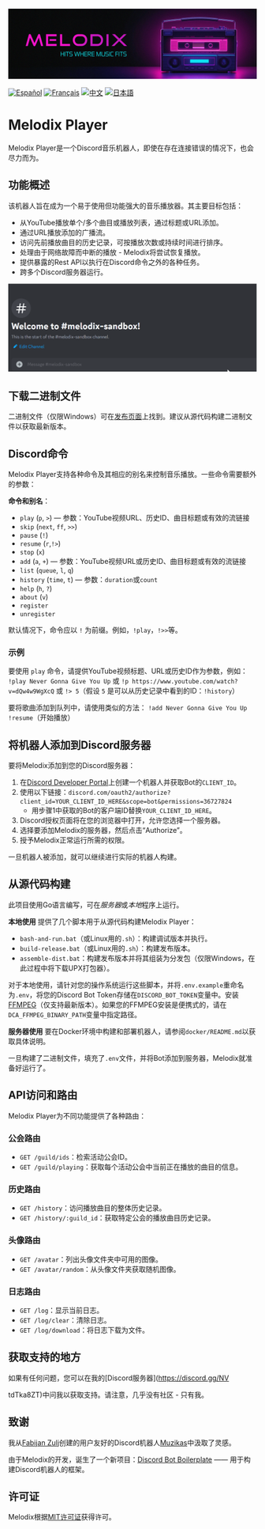 ![# Header](https://raw.githubusercontent.com/keshon/melodix-player/master/assets/banner-readme.png)

[![Español](https://img.shields.io/badge/Español-README-blue)](./README_ES.md) [![Français](https://img.shields.io/badge/Français-README-blue)](./README_FR.md) [![中文](https://img.shields.io/badge/中文-README-blue)](./README_CN.md) [![日本語](https://img.shields.io/badge/日本語-README-blue)](./README_JP.md)

# Melodix Player

Melodix Player是一个Discord音乐机器人，即使在存在连接错误的情况下，也会尽力而为。

## 功能概述

该机器人旨在成为一个易于使用但功能强大的音乐播放器。其主要目标包括：

- 从YouTube播放单个/多个曲目或播放列表，通过标题或URL添加。
- 通过URL播放添加的广播流。
- 访问先前播放曲目的历史记录，可按播放次数或持续时间进行排序。
- 处理由于网络故障而中断的播放 - Melodix将尝试恢复播放。
- 提供暴露的Rest API以执行在Discord命令之外的各种任务。
- 跨多个Discord服务器运行。

![播放示例](https://raw.githubusercontent.com/keshon/melodix-player/master/assets/demo.gif)

## 下载二进制文件

二进制文件（仅限Windows）可在[发布页面](https://github.com/keshon/melodix-player/releases)上找到。建议从源代码构建二进制文件以获取最新版本。

## Discord命令

Melodix Player支持各种命令及其相应的别名来控制音乐播放。一些命令需要额外的参数：

**命令和别名**：
- `play` (`p`, `>`) — 参数：YouTube视频URL、历史ID、曲目标题或有效的流链接
- `skip` (`next`, `ff`, `>>`)
- `pause` (`!`)
- `resume` (`r`,`!>`)
- `stop` (`x`)
- `add` (`a`, `+`) — 参数：YouTube视频URL或历史ID、曲目标题或有效的流链接
- `list` (`queue`, `l`, `q`)
- `history` (`time`, `t`) — 参数：`duration`或`count`
- `help` (`h`, `?`)
- `about` (`v`)
- `register`
- `unregister`

默认情况下，命令应以 `!` 为前缀。例如，`!play`，`!>>`等。

### 示例
要使用 `play` 命令，请提供YouTube视频标题、URL或历史ID作为参数，例如：
`!play Never Gonna Give You Up` 
或 
`!p https://www.youtube.com/watch?v=dQw4w9WgXcQ` 
或 
`!> 5`（假设 `5` 是可以从历史记录中看到的ID：`!history`）

要将歌曲添加到队列中，请使用类似的方法：
`!add Never Gonna Give You Up` 
`!resume`（开始播放）

## 将机器人添加到Discord服务器

要将Melodix添加到您的Discord服务器：

1. 在[Discord Developer Portal](https://discord.com/developers/applications)上创建一个机器人并获取Bot的`CLIENT_ID`。
2. 使用以下链接：`discord.com/oauth2/authorize?client_id=YOUR_CLIENT_ID_HERE&scope=bot&permissions=36727824`
   - 用步骤1中获取的Bot的客户端ID替换`YOUR_CLIENT_ID_HERE`。
3. Discord授权页面将在您的浏览器中打开，允许您选择一个服务器。
4. 选择要添加Melodix的服务器，然后点击“Authorize”。
5. 授予Melodix正常运行所需的权限。

一旦机器人被添加，就可以继续进行实际的机器人构建。

## 从源代码构建

此项目使用Go语言编写，可在*服务器*或*本地*程序上运行。

**本地使用**
提供了几个脚本用于从源代码构建Melodix Player：
- `bash-and-run.bat`（或Linux用的`.sh`）：构建调试版本并执行。
- `build-release.bat`（或Linux用的`.sh`）：构建发布版本。
- `assemble-dist.bat`：构建发布版本并将其组装为分发包（仅限Windows，在此过程中将下载UPX打包器）。

对于本地使用，请针对您的操作系统运行这些脚本，并将`.env.example`重命名为`.env`，将您的Discord Bot Token存储在`DISCORD_BOT_TOKEN`变量中。安装[FFMPEG](https://ffmpeg.org/)（仅支持最新版本）。如果您的FFMPEG安装是便携式的，请在`DCA_FFMPEG_BINARY_PATH`变量中指定路径。

**服务器使用**
要在Docker环境中构建和部署机器人，请参阅`docker/README.md`以获取具体说明。

一旦构建了二进制文件，填充了`.env`文件，并将Bot添加到服务器，Melodix就准备好运行了。

## API访问和路由

Melodix Player为不同功能提供了各种路由：

### 公会路由

- `GET /guild/ids`：检索活动公会ID。
- `GET /guild/playing`：获取每个活动公会中当前正在播放的曲目的信息。

### 历史路由

- `GET /history`：访问播放曲目的整体历史记录。
- `GET /history/:guild_id`：获取特定公会的播放曲目历史记录。

### 头像路由

- `GET /avatar`：列出头像文件夹中可用的图像。
- `GET /avatar/random`：从头像文件夹获取随机图像。

### 日志路由

- `GET /log`：显示当前日志。
- `GET /log/clear`：清除日志。
- `GET /log/download`：将日志下载为文件。

## 获取支持的地方

如果有任何问题，您可以在我的[Discord服务器](https://discord.gg/NV

tdTka8ZT)中问我以获取支持。请注意，几乎没有社区 - 只有我。

## 致谢

我从[Fabijan Zulj](https://github.com/FabijanZulj)创建的用户友好的Discord机器人[Muzikas](https://github.com/FabijanZulj/Muzikas)中汲取了灵感。

由于Melodix的开发，诞生了一个新项目：[Discord Bot Boilerplate](https://github.com/keshon/discord-bot-boilerplate) —— 用于构建Discord机器人的框架。

## 许可证

Melodix根据[MIT许可证](https://opensource.org/licenses/MIT)获得许可。